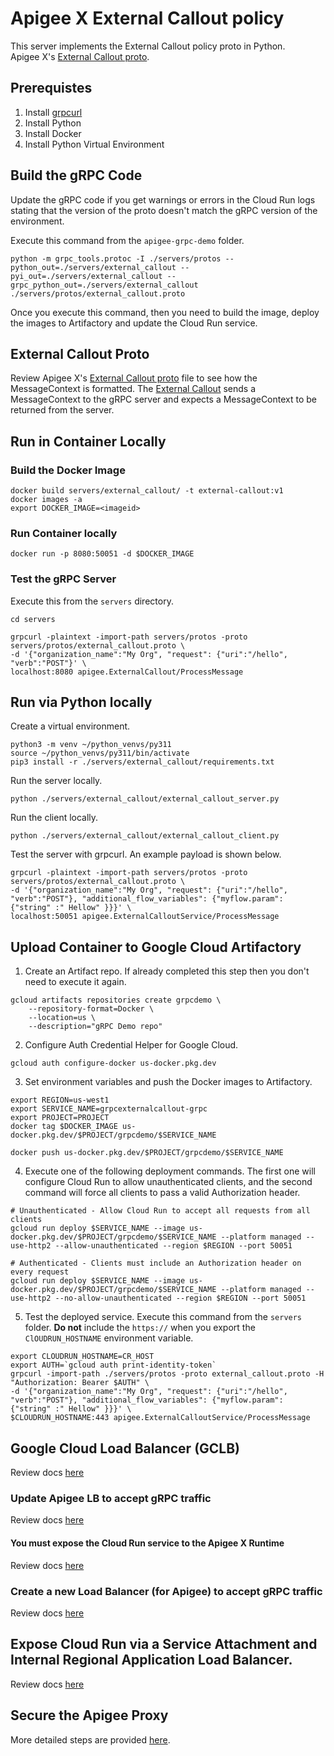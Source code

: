 # Apigee X External Callout policy
This server implements the External Callout policy proto in Python.  
Apigee X's [External Callout proto](https://github.com/apigee/external-callout/blob/main/server-stubs/java/src/main/proto/external_callout.proto).


## Prerequistes
1. Install [grpcurl](https://github.com/fullstorydev/grpcurl)
2. Install Python
3. Install Docker
4. Install Python Virtual Environment

## Build the gRPC Code
Update the gRPC code if you get warnings or errors in the Cloud Run logs stating that the version of the proto doesn't match the gRPC version of the environment.

Execute this command from the `apigee-grpc-demo` folder.
```shell
python -m grpc_tools.protoc -I ./servers/protos --python_out=./servers/external_callout --pyi_out=./servers/external_callout --grpc_python_out=./servers/external_callout ./servers/protos/external_callout.proto
```

Once you execute this command, then you need to build the image, deploy the images to Artifactory and update the Cloud Run service. 

## External Callout Proto
Review Apigee X's [External Callout proto](https://github.com/apigee/external-callout/blob/main/server-stubs/java/src/main/proto/external_callout.proto) file to see how the MessageContext is formatted.  The [External Callout](https://cloud.google.com/apigee/docs/api-platform/reference/policies/external-callout-policy) sends a MessageContext to the gRPC server and expects a MessageContext to be returned from the server.

## Run in Container Locally
### Build the Docker Image
```shell
docker build servers/external_callout/ -t external-callout:v1
docker images -a 
export DOCKER_IMAGE=<imageid>
```

### Run Container locally
```shell
docker run -p 8080:50051 -d $DOCKER_IMAGE
```

### Test the gRPC Server
Execute this from the `servers` directory.

```shell
cd servers

grpcurl -plaintext -import-path servers/protos -proto servers/protos/external_callout.proto \
-d '{"organization_name":"My Org", "request": {"uri":"/hello", "verb":"POST"}' \
localhost:8080 apigee.ExternalCallout/ProcessMessage
```

## Run via Python locally
Create a virtual environment. 
```shell
python3 -m venv ~/python_venvs/py311
source ~/python_venvs/py311/bin/activate
pip3 install -r ./servers/external_callout/requirements.txt

```

Run the server locally.
```shell
python ./servers/external_callout/external_callout_server.py
```

Run the client locally.
```shell
python ./servers/external_callout/external_callout_client.py
```

Test the server with grpcurl.  An example payload is shown below.
```shell
grpcurl -plaintext -import-path servers/protos -proto servers/protos/external_callout.proto \
-d '{"organization_name":"My Org", "request": {"uri":"/hello", "verb":"POST"}, "additional_flow_variables": {"myflow.param": {"string" :" Hellow" }}}' \
localhost:50051 apigee.ExternalCalloutService/ProcessMessage
```

## Upload Container to Google Cloud Artifactory
1. Create an Artifact repo. If already completed this step then you don't need to execute it again. 
```shell
gcloud artifacts repositories create grpcdemo \
    --repository-format=Docker \
    --location=us \
    --description="gRPC Demo repo"
```


2. Configure Auth Credential Helper for Google Cloud.
```shell
gcloud auth configure-docker us-docker.pkg.dev
```

3. Set environment variables and push the Docker images to Artifactory.
```shell
export REGION=us-west1
export SERVICE_NAME=grpcexternalcallout-grpc
export PROJECT=PROJECT
docker tag $DOCKER_IMAGE us-docker.pkg.dev/$PROJECT/grpcdemo/$SERVICE_NAME

docker push us-docker.pkg.dev/$PROJECT/grpcdemo/$SERVICE_NAME
```

4. Execute one of the following deployment commands. The first one will configure Cloud Run
to allow unauthenticated clients, and the second command will force all clients to pass a valid 
Authorization header.  

```shell
# Unauthenticated - Allow Cloud Run to accept all requests from all clients
gcloud run deploy $SERVICE_NAME --image us-docker.pkg.dev/$PROJECT/grpcdemo/$SERVICE_NAME --platform managed --use-http2 --allow-unauthenticated --region $REGION --port 50051

# Authenticated - Clients must include an Authorization header on every request
gcloud run deploy $SERVICE_NAME --image us-docker.pkg.dev/$PROJECT/grpcdemo/$SERVICE_NAME --platform managed --use-http2 --no-allow-unauthenticated --region $REGION --port 50051
```

5. Test the deployed service.  Execute this command from the `servers` folder. 
**Do not** include the `https://` when you export the `ClOUDRUN_HOSTNAME` environment variable. 

```shell
export CLOUDRUN_HOSTNAME=CR_HOST
export AUTH=`gcloud auth print-identity-token`
grpcurl -import-path ./servers/protos -proto external_callout.proto -H "Authorization: Bearer $AUTH" \
-d '{"organization_name":"My Org", "request": {"uri":"/hello", "verb":"POST"}, "additional_flow_variables": {"myflow.param": {"string" :" Hellow" }}}' \
$CLOUDRUN_HOSTNAME:443 apigee.ExternalCalloutService/ProcessMessage
```

## Google Cloud Load Balancer (GCLB)
Review docs [here](../helloworld/README.md#google-cloud-load-balancer-gclb)

### Update Apigee LB to accept gRPC traffic
Review docs [here](../helloworld/README.md#update-apigee-lb-to-accept-grpc-traffic)
 

#### You must expose the Cloud Run service to the Apigee X Runtime
Review docs [here](../helloworld/README.md#you-must-expose-the-cloud-run-service-to-the-apigee-x-runtime)


### Create a new Load Balancer (for Apigee) to accept gRPC traffic
Review docs [here](../helloworld/README.md#create-a-new-load-balancer-for-apigee-to-accept-grpc-traffic)


## Expose Cloud Run via a Service Attachment and Internal Regional Application Load Balancer.
Review docs [here](../helloworld/README.md#expose-cloud-run-via-a-service-attachment-and-internal-regional-application-load-balancer)


## Secure the Apigee Proxy
More detailed steps are provided [here](../../apigee_proxies/helloworld_grpc/README.md).


